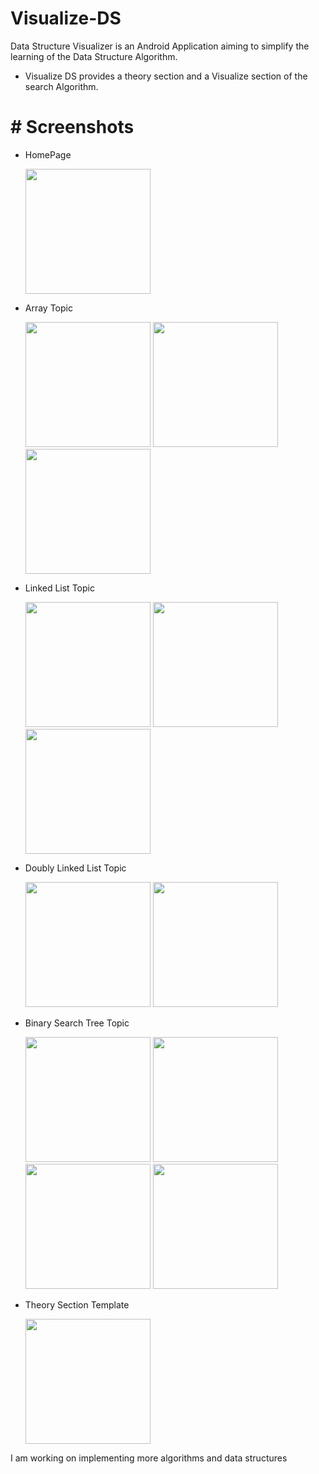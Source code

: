 # Visualize-DS
Data Structure  Visualizer is an Android Application aiming to simplify the learning of the Data Structure Algorithm.

* Visualize DS provides a theory section and a Visualize section of the search Algorithm.

# # Screenshots

  * HomePage 
 
    <img src="https://user-images.githubusercontent.com/66767005/174962578-031b5a73-87b4-4e91-bc9f-4cccb4648385.jpg"  width="200"/>
  
  * Array Topic 
 
    <img src = "https://user-images.githubusercontent.com/66767005/174963443-d90111cc-1434-49f2-b48e-aa6481112c25.jpg" width = "200"/>
    <img src = "https://user-images.githubusercontent.com/66767005/174963450-3c141dec-ffa5-4661-95b5-436dfd6048a0.jpg" width = "200"/>
    <img src = "https://user-images.githubusercontent.com/66767005/174963452-8adb70c9-2560-442e-98c1-619128d84d77.jpg" width = "200"/>
    
  * Linked List Topic

    <img src = "https://user-images.githubusercontent.com/66767005/174963454-3d7de154-cad7-4ef9-9d20-cbad5daaffbe.jpg" width = "200"/>
    <img src = "https://user-images.githubusercontent.com/66767005/174963457-3273ed6a-295b-4c77-bb86-12bc2570ac06.jpg" width = "200"/>
    <img src = "https://user-images.githubusercontent.com/66767005/174963463-2db97c7e-3273-49ab-8495-c6c1f862e8d2.jpg" width = "200"/>

  * Doubly Linked List Topic

    <img src = "https://user-images.githubusercontent.com/66767005/174963458-8f8a77f6-4b3e-49cb-a037-147eaa28f6de.jpg" width = "200"/>
    <img src = "https://user-images.githubusercontent.com/66767005/174963459-b674c4d8-1d77-4fc0-89d6-5ceec54ce66f.jpg" width = "200"/>

  * Binary Search Tree Topic

    <img src = "https://user-images.githubusercontent.com/66767005/174963467-c246b2df-d2f0-41f8-8708-329573e1cea4.jpg" width = "200"/>
    <img src = "https://user-images.githubusercontent.com/66767005/174963470-bf9b6ed0-6dbd-49eb-93ce-d1b019fd636a.jpg" width = "200"/>
    <img src = "https://user-images.githubusercontent.com/66767005/174963477-5a3cd56c-eb80-4fd4-9c8c-02cf868d232b.jpg" width = "200"/>
    <img src = "https://user-images.githubusercontent.com/66767005/174963481-7293b7c2-5c08-4ffe-b12c-9832999eba27.jpg" width = "200"/>
    
 * Theory Section Template

    <img src = "https://user-images.githubusercontent.com/66767005/174966285-d97687c5-944b-44e5-9cb0-f1b753e50cbb.jpg" width = "200"/>

I am working on implementing more algorithms and data structures
